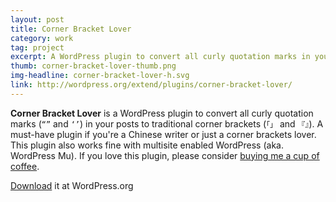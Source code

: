 ```yaml
---
layout: post
title: Corner Bracket Lover
category: work
tag: project
excerpt: A WordPress plugin to convert all curly quotation marks in your posts to traditional corner brackets.
thumb: corner-bracket-lover-thumb.png
img-headline: corner-bracket-lover-h.svg
link: http://wordpress.org/extend/plugins/corner-bracket-lover/
---
```


<div class=txt>
<p><b>Corner Bracket Lover</b> is a WordPress plugin to convert all curly quotation marks (<code>“”</code> and <code>‘’</code>) in your posts to traditional corner brackets (<code>「」</code> and <code>『』</code>). A must-have plugin if you're a Chinese writer or just a corner brackets lover. This plugin also works fine with multisite enabled WordPress (aka. WordPress Mu). If you love this plugin, please consider <a href="{{ site.donate }}">buying me a cup of coffee</a>.</p>

<p class=download><a href="http://wordpress.org/extend/plugins/corner-bracket-lover/">Download</a> it at WordPress.org</p>
</div>